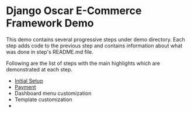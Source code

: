 # Django Oscar E-Commerce Framework Demo

This demo contains several progressive steps under demo directory. Each step adds code to the previous step and contains information about what was done in step's README.md file.

Following are the list of steps with the main highlights which are demonstrated at each step.

* [Initial Setup](demo/1.initial-setup)
* [Payment](demo/2.payment)
 * Dashboard menu customization
 * Template customization
*
